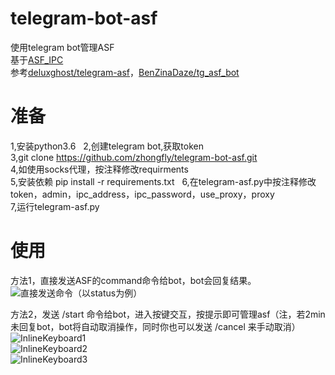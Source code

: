 # telegram-bot-asf
使用telegram bot管理ASF  
基于[ASF_IPC](https://github.com/deluxghost/ASF_IPC)  
参考[deluxghost/telegram-asf](https://github.com/deluxghost/telegram-asf)，[BenZinaDaze/tg_asf_bot](https://github.com/BenZinaDaze/tg_asf_bot)  

# 准备
1,安装python3.6  
2,创建telegram bot,获取token  
3,git clone https://github.com/zhongfly/telegram-bot-asf.git  
4,如使用socks代理，按注释修改requirments  
5,安装依赖 pip install -r requirements.txt  
6,在telegram-asf.py中按注释修改token，admin，ipc_address，ipc_password，use_proxy，proxy  
7,运行telegram-asf.py

# 使用
方法1，直接发送ASF的command命令给bot，bot会回复结果。  
![直接发送命令（以status为例）](https://i.loli.net/2018/03/14/5aa8bfaa0f17f.jpg)  
  
方法2，发送 /start 命令给bot，进入按键交互，按提示即可管理asf（注，若2min未回复bot，bot将自动取消操作，同时你也可以发送 /cancel 来手动取消）
![InlineKeyboard1](https://i.loli.net/2018/03/14/5aa8bf6f4131a.jpg)  
![InlineKeyboard2](https://i.loli.net/2018/03/14/5aa8bf6f49069.jpg)  
![InlineKeyboard3](https://i.loli.net/2018/03/14/5aa8bf6f4ea21.jpg)  
